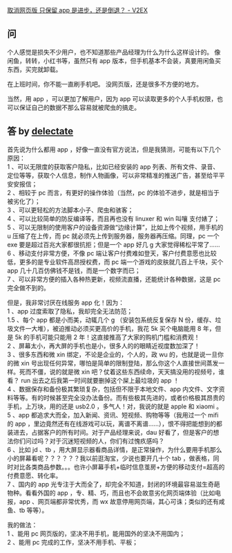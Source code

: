 [取消网页版 只保留 app 是进步，还是倒退？ - V2EX](https://www.v2ex.com/t/872844#reply22)

## 问
个人感觉是损失不少用户，也不知道那些产品经理为什么为什么这样设计的。 像闲鱼，转转，小红书等，虽然只有 app 版本，但手机基本不会装，真要用闲鱼买东西，买完就卸载。

在上班时间，你不能一直刷手机吧。 没网页版，还是很多不方便的地方。

当然，用 app ，可以更加了解用户，因为 app 可以读取更多的个人手机权限，也可以保证自己的数据不那么容易就被爬虫的搞走。

## 答 by **[delectate](https://www.v2ex.com/member/delectate)**
首先说为什么都用 app ，好像一直没有官方说法，但是我猜测，可能有以下几个原因：  
1 、可以无限度的获取客户隐私，比如已经安装的 app 列表、所有文件、录音、定位等等，获取个人信息，制作人物画像，可以非常精准的推送广告，甚至给平平安安报信；  
2 、相较于 pc 而言，有更好的操作体验（当然，pc 的体验不进步，就是相当于被劣化了）；  
3 、可以更轻松的方法脚本小子、爬虫和骇客；  
4 、可以比较简单的防反编译等，而且再也没有 linuxer 和 win 叫嚷 支付婊了；  
5 、可以无限制的使用客户的设备资源做“边缘计算”，比如上传个视频，用手机的 u 压缩了在上传，而 pc 就必须先上传到服务器，服务器再压缩。同理，pc 一个 exe 要是超过百兆大家都很抗拒；但是一个 app 好几 g 大家觉得稀松平常了……  
6 、移动支付非常方便，不像 pc 端让客户付费难如登天，客户付费意愿也比较低，更多的是专业软件高昂授权费，而 pc 端一个游戏的皮肤就几百上千块，买个 app 几十几百仿佛钱不是钱，而是一个数字而已；  
7 、可以非常方便的插入各种热更新，视频流直播，还能统计各种数据，这是 pc 完全做不到的。  
  
但是，我非常讨厌在线服务 app 化！因为：  
1 、app 过度索取了隐私，我却完全无法防范；  
1.5 、每个 app 都是小而美，动辄几个 g （安装包系统反复保存 N 份，缓存、垃圾文件一大堆），被迫推动必须买更高价的手机，我花 5k 买个电脑能用 8 年，但是 5k 的手机可能只能用 2 年！这直接推高了大家的购机门槛和消费观！  
2 、屏幕太小，再大屏的手机也是小，很多人的的眼睛近视度数加深了！  
3 、很多东西和微 xin 绑定，不论是企业的，个人的，政 wu 的，也就是说一旦你的微 xin 号出现任何异常，哪怕是简单的限制登陆，那么你这个人直接世间蒸发一样。死而不僵，说的就是微 xin 吧？仗着这些东西续命，天天搞没用的视频号，谁看？ run 出去之后我第一时间就要删掉这个屎上最垃圾的 app ！  
4 、数据保存和备份极其繁琐复杂，包括但不限于本地文件、app 内文件、文字资料等等。有的时候甚至完全没办法备份。而有些极其先进的，或者价格极其昂贵的手机，上万块，用的还是 usb2.0 ，多气人！对，我说的就是 apple 和 xiaomi 。  
5 、app 都追求大而全，加入新闻、资讯、短视频、购物等等（我用过一个 mifi 的 app ，里边竟然还有在线游戏可以玩，离谱不离谱……），恨不得把能想到的都装进去，占据客户的所有时间。对于产品经理来说，dau 好看了，但是客户的想法你们问过吗？对于沉迷短视频的人，你们有过愧疚感吗？  
6 、比如 jd 、tb ，用大屏显示器看商品详情，是正常操作，为什么要用手机那么小的屏幕看呢？？？？？？我以前逛淘宝，少说也要开几十个 tab ，做表格，同时对比各类商品参数。。。也许小屏幕手机+临时信息茧房+方便的移动支付=超高的付费意愿、转化率。  
7 、国内的 app 光专注于大而全了，却完全不知道，封闭的环境最容易滋生奇葩物种。看看外国的 app ，专、精、巧，而且也不会故意劣化网页端体验（比如电报，app 、网页端都非常优秀，而 wx 故意停用网页端，其心可诛；类似的还有咸鱼、tb 等等）。  
  
我的做法：  
1 、能用 pc 网页版的，坚决不用手机，能用国外的坚决不用国内；  
2 、能用 pc 完成的工作，坚决不用手机、平板；